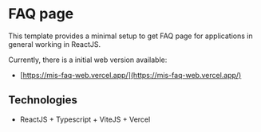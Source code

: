 # FAQ page

This template provides a minimal setup to get FAQ page for applications in general working in ReactJS.

Currently, there is a initial web version available:

- [https://mis-faq-web.vercel.app/](https://mis-faq-web.vercel.app/)

## Technologies

- ReactJS + Typescript + ViteJS + Vercel


